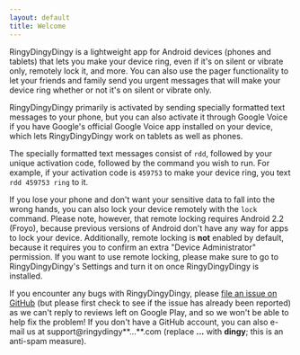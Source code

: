 ```yaml
---
layout: default
title: Welcome
---
```

RingyDingyDingy is a lightweight app for Android devices (phones and tablets)
that lets you make your device ring, even if it's on silent or vibrate only,
remotely lock it, and more. You can also use the pager functionality to let
your friends and family send you urgent messages that will make your device
ring whether or not it's on silent or vibrate only.

RingyDingyDingy primarily is activated by sending specially formatted text
messages to your phone, but you can also activate it through Google Voice if
you have Google's official Google Voice app installed on your device, which
lets RingyDingyDingy work on tablets as well as phones.

The specially formatted text messages consist of `rdd`, followed by your unique
activation code, followed by the command you wish to run. For example, if your
activation code is `459753` to make your device ring, you text `rdd 459753 ring`
to it.

If you lose your phone and don't want your sensitive data to fall into the
wrong hands, you can also lock your device remotely with the `lock` command.
Please note, however, that remote locking requires Android 2.2 (Froyo), because
previous versions of Android don't have any way for apps to lock your device.
Additionally, remote locking is **not** enabled by default, because it requires
you to confirm an extra "Device Administrator" permission. If you want to use
remote locking, please make sure to go to RingyDingyDingy's Settings and turn
it on once RingyDingyDingy is installed.

If you encounter any bugs with RingyDingyDingy, please [file an issue on
GitHub](https://github.com/dririan/ringydingydingy/issues) (but please first
check to see if the issue has already been reported) as we can't reply to
reviews left on Google Play, and so we won't be able to help fix the problem!
If you don't have a GitHub account, you can also e-mail us at
support@ringydingy**...**.com (replace **...** with **dingy**; this is an
anti-spam measure).

